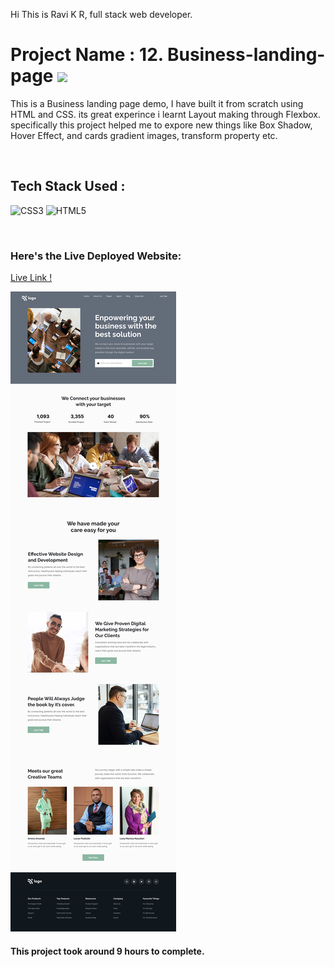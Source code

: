 Hi This is Ravi K R, full stack web developer.

# Project Name : 12. Business-landing-page ![](https://img.shields.io/badge/Project-11-green)

This is a Business landing page demo, I have built it from scratch using HTML and CSS. its great experince i learnt Layout making through Flexbox. specifically this project helped me to expore new things like Box Shadow, Hover Effect, and cards gradient images, transform property etc. 

</br>

## Tech Stack Used :

![CSS3](https://img.shields.io/badge/css3-%231572B6.svg?style=for-the-badge&logo=css3&logoColor=white) ![HTML5](https://img.shields.io/badge/html5-%23E34F26.svg?style=for-the-badge&logo=html5&logoColor=white) 

</br>



### Here's the Live Deployed Website:

[Live Link !](https)

![Web Site Image](./Images/12.png)

#### This project took around 9 hours to complete.